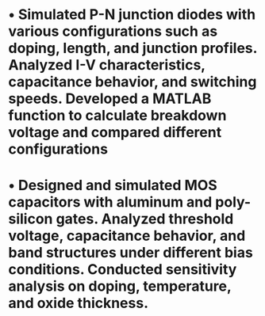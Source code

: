 # • Simulated P-N junction diodes with various configurations such as doping, length, and junction profiles. Analyzed I-V characteristics, capacitance behavior, and switching speeds. Developed a MATLAB function to calculate breakdown voltage and compared different configurations
# • Designed and simulated MOS capacitors with aluminum and poly-silicon gates. Analyzed threshold voltage, capacitance behavior, and band structures under different bias conditions. Conducted sensitivity analysis on doping, temperature, and oxide thickness.
